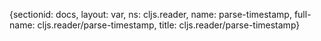 {sectionid: docs, layout: var, ns: cljs.reader, name: parse-timestamp, full-name: cljs.reader/parse-timestamp,
  title: cljs.reader/parse-timestamp}
